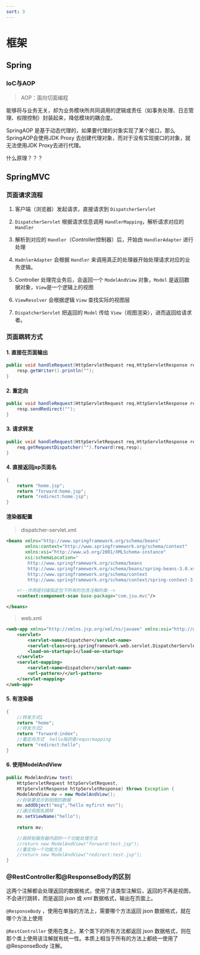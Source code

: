 ```yaml
---
sort: 3
---
```


#  框架

## Spring

### IoC与AOP

>   AOP：面向切面编程

能够将与业务无关，却为业务模块所共同调用的逻辑或责任（如事务处理、日志管理、权限控制）封装起来，降低模块的耦合度。

SpringAOP 是基于动态代理的，如果要代理的对象实现了某个接口，那么SpringAOP会使用JDK Proxy 去创建代理对象，而对于没有实现接口的对象，就无法使用JDK Proxy去进行代理。

什么原理？？？





## SpringMVC

### 页面请求流程

1.  客户端（浏览器）发起请求，直接请求到 `DispatcherServlet`

2.  `DispatcherServlet` 根据请求信息调用 `HandlerMapping`，解析请求对应的 `Handler`

3.  解析到对应的 `Handler`（Controller控制器）后，开始由 `HandlerAdapter` 进行处理

4.  `HadnlerAdapter` 会根据 `Handler` 来调用真正的处理器开始处理请求对应的业务逻辑。

5.  Controller 处理完业务后，会返回一个 `ModelAndView` 对象，`Model` 是返回数据对象，`View`是一个逻辑上的视图

6.  `ViewResolver` 会根据逻辑 `View` 查找实际的视图层

7.  `DispatcherServlet` 把返回的 `Model` 传给 `View`（视图渲染），进而返回给请求者。

### 页面跳转方式

#### 1. 直接在页面输出

```java
public void handleRequest(HttpServletRequest req,HttpServletResponse resp){
    resp.getWriter().println("");
}
```

#### 2. 重定向

```java
public void handleRequest(HttpServletRequest req,HttpServletResponse resp){
    resp.sendRedirect("");
}
```

#### 3. 请求转发

```java
public void handleRequest(HttpServletRequest req,HttpServletResponse resp){
    req.getRequestDispatcher("").forward(req,resp);
}
```

#### 4. 直接返回jsp页面名

```java
{
    return "home.jsp";
    return "forward:home.jsp";
    return "redirect:home.jsp";
}
```

#### 渲染器配置

>   dispatcher-servlet.xml

```xml
<beans xmlns="http://www.springframework.org/schema/beans"
       xmlns:context="http://www.springframework.org/schema/context"
       xmlns:xsi="http://www.w3.org/2001/XMLSchema-instance"
       xsi:schemaLocation="
        http://www.springframework.org/schema/beans
        http://www.springframework.org/schema/beans/spring-beans-3.0.xsd
        http://www.springframework.org/schema/context
        http://www.springframework.org/schema/context/spring-context-3.0.xsd">

    <!--作用是扫描指定包下所有的包含注解的类-->
    <context:component-scan base-package="com.jsu.mvc"/>

</beans>
```

>   web.xml

```xml
<web-app xmlns="http://xmlns.jcp.org/xml/ns/javaee" xmlns:xsi="http://www.w3.org/2001/XMLSchema-instance" xsi:schemaLocation="http://xmlns.jcp.org/xml/ns/javaee http://xmlns.jcp.org/xml/ns/javaee/web-app_3_1.xsd" version="3.1">
    <servlet>
        <servlet-name>dispatcher</servlet-name>
        <servlet-class>org.springframework.web.servlet.DispatcherServlet</servlet-class>
        <load-on-startup>1</load-on-startup>
    </servlet>
    <servlet-mapping>
        <servlet-name>dispatcher</servlet-name>
        <url-pattern>/</url-pattern>
    </servlet-mapping>
</web-app>
```

#### 5. 有渲染器

```java
{
    //转发方式1
    return "home";
    //转发方式2
    return "forward:index";
    //重定向方式  hello指的是requsrmapping
    return "redirect:hello";
}
```

#### 6. 使用ModelAndView

```java
public ModelAndView test(
    HttpServletRequest httpServletRequest,
    HttpServletResponse httpServletResponse) throws Exception {
    ModelAndView mv = new ModelAndView();
    //封装要显示到视图的数据
    mv.addObject("msg","hello myfirst mvc");
    //通过视图名跳转
    mv.setViewName("hello");
    
    return mv;

    //跳转到服务器内部的一个功能处理方法     
    //return new ModelAndView("forward:test.jsp");   
    //重定向一个功能方法     
    //return new ModelAndView("redirect:test.jsp"); 
}
```

### @RestController和@ResponseBody的区别

这两个注解都会处理返回的数据格式，使用了该类型注解后，返回的不再是视图，不会进行跳转，而是返回 _json_ 或 _xml_ 数据格式，输出在页面上。

`@ResponseBody` ，使用在单独的方法上，需要哪个方法返回 json 数据格式，就在哪个方法上使用

`@RestController` 使用在类上，某个类下的所有方法都返回 json 数据格式，则在那个类上使用该注解就有统一性。本质上相当于所有的方法上都统一使用了 @ResponseBody 注解。





















